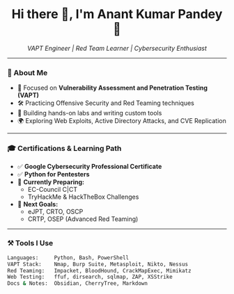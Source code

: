 <h1 align="center">Hi there 👋, I'm Anant Kumar Pandey 👾</h1>
<p align="center"><em>VAPT Engineer | Red Team Learner | Cybersecurity Enthusiast</em></p>

---

### 🧠 About Me

- 🔐 Focused on **Vulnerability Assessment and Penetration Testing (VAPT)**
- 🛠️ Practicing Offensive Security and Red Teaming techniques  
- 🧪 Building hands-on labs and writing custom tools  
- 🌍 Exploring Web Exploits, Active Directory Attacks, and CVE Replication  
<!-- - 📝 Writing technical content at [m4lici0u5.com](http://m4lici0u5.com) -->

---

### 🎓 Certifications & Learning Path

- ✅ **Google Cybersecurity Professional Certificate**
- ✅ **Python for Pentesters**
- 🔄 **Currently Preparing:**  
  - EC-Council C|CT  
  - TryHackMe & HackTheBox Challenges  
- 🎯 **Next Goals:**  
  - eJPT, CRTO, OSCP  
  - CRTP, OSEP (Advanced Red Teaming)

---

### ⚒️ Tools I Use

```bash
Languages:     Python, Bash, PowerShell
VAPT Stack:    Nmap, Burp Suite, Metasploit, Nikto, Nessus
Red Teaming:   Impacket, BloodHound, CrackMapExec, Mimikatz
Web Testing:   ffuf, dirsearch, sqlmap, ZAP, XSStrike
Docs & Notes:  Obsidian, CherryTree, Markdown

